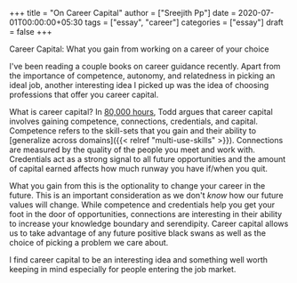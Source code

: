 +++
title = "On Career Capital"
author = ["Sreejith Pp"]
date = 2020-07-01T00:00:00+05:30
tags = ["essay", "career"]
categories = ["essay"]
draft = false
+++

Career Capital: What you gain from working on a career of your choice

I've been reading a couple books on career guidance recently. Apart from the importance of competence, autonomy, and relatedness in picking an ideal job, another interesting idea I picked up was the idea of choosing professions that offer you career capital.

What is career capital? In [80,000 hours](https://www.goodreads.com/book/show/33229792-80-000-hours), Todd argues that career capital involves gaining competence, connections, credentials, and capital. Competence refers to the skill-sets that you gain and their ability to [generalize across domains]({{< relref "multi-use-skills" >}}). Connections are measured by the quality of the people you meet and work with. Credentials act as a strong signal to all future opportunities and the amount of capital earned affects how much runway you have if/when you quit.

What you gain from this is the optionality to change your career in the future. This is an important consideration as we don't _know_ how our future values will change. While competence and credentials help you get your foot in the door of opportunities, connections are interesting in their ability to increase your knowledge boundary and serendipity. Career capital allows us to take advantage of any future positive black swans as well as the choice of picking a problem we care about.

I find career capital to be an interesting idea and something well worth keeping in mind especially for people entering the job market.
